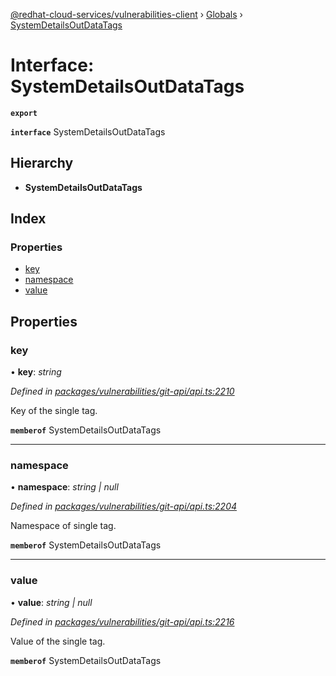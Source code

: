 [@redhat-cloud-services/vulnerabilities-client](../README.md) › [Globals](../globals.md) › [SystemDetailsOutDataTags](systemdetailsoutdatatags.md)

# Interface: SystemDetailsOutDataTags

**`export`** 

**`interface`** SystemDetailsOutDataTags

## Hierarchy

* **SystemDetailsOutDataTags**

## Index

### Properties

* [key](systemdetailsoutdatatags.md#key)
* [namespace](systemdetailsoutdatatags.md#namespace)
* [value](systemdetailsoutdatatags.md#value)

## Properties

###  key

• **key**: *string*

*Defined in [packages/vulnerabilities/git-api/api.ts:2210](https://github.com/fhlavac/javascript-clients/blob/master/packages/vulnerabilities/git-api/api.ts#L2210)*

Key of the single tag.

**`memberof`** SystemDetailsOutDataTags

___

###  namespace

• **namespace**: *string | null*

*Defined in [packages/vulnerabilities/git-api/api.ts:2204](https://github.com/fhlavac/javascript-clients/blob/master/packages/vulnerabilities/git-api/api.ts#L2204)*

Namespace of single tag.

**`memberof`** SystemDetailsOutDataTags

___

###  value

• **value**: *string | null*

*Defined in [packages/vulnerabilities/git-api/api.ts:2216](https://github.com/fhlavac/javascript-clients/blob/master/packages/vulnerabilities/git-api/api.ts#L2216)*

Value of the single tag.

**`memberof`** SystemDetailsOutDataTags
